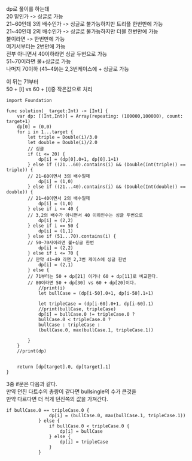 dp로 풀이를 하는데   
20 밑인가 -> 싱글로 가능   
21~60인데 3의 배수인가 -> 싱글로 불가능하지만 트리플 한번만에 가능   
21~40인데 2의 배수인가 -> 싱글로 불가능하지만 더블 한번만에 가능   
불이라면 -> 한번만에 가능   
여기서부터는 2번만에 가능   
전부 아니면서 40이하라면 싱글 두번으로 가능   
51~70이라면 불+싱글로 가능   
나머지 70이하 (41~49)는 2,3번케이스에 + 싱글로 가능   

이 뒤는 71부터   
50 + [i] vs 60 + [i]중 작은값으로 처리   

```
import Foundation

func solution(_ target:Int) -> [Int] {
    var dp: [(Int,Int)] = Array(repeating: (100000,100000), count: target+1)
    dp[0] = (0,0)
    for i in 1...target {
        let triple = Double(i)/3.0
        let double = Double(i)/2.0
        // 싱글
        if (i <= 20) {
            dp[i] = (dp[0].0+1, dp[0].1+1)
        } else if ((21...60).contains(i) && (Double(Int(triple)) == triple)) {
        // 21~60이면서 3의 배수일때
            dp[i] = (1,0)
        } else if ((21...40).contains(i) && (Double(Int(double)) == double)) {
        // 21~40이면서 2의 배수일때
            dp[i] = (1,0)
        } else if i <= 40 {
        // 3,2의 배수가 아니면서 40 이하인수는 싱글 두번으로
            dp[i] = (2,2)
        } else if i == 50 {
            dp[i] = (1,1)
        } else if (51...70).contains(i) {
        // 50~70사이라면 불+싱글 한번
            dp[i] = (2,2)
        } else if i <= 70 {
        // 만약 41~49 라면 2,3번 케이스에 싱글 한번
            dp[i] = (2,1)
        } else {
        // 71부터는 50 + dp[21] 이거나 60 + dp[11]로 비교한다.
        // 80이라면 50 + dp[30] vs 60 + dp[20]이다.
            //print(i)
            let bullCase = (dp[i-50].0+1, dp[i-50].1+1)
            
            let tripleCase = (dp[i-60].0+1, dp[i-60].1)
            //print(bullCase, tripleCase)
            dp[i] = bullCase.0 != tripleCase.0 ? 
            bullCase.0 < tripleCase.0 ? 
            bullCase : tripleCase : 
            (bullCase.0, max(bullCase.1, tripleCase.1))
            
        }
    }
    //print(dp)
    
    
    return [dp[target].0, dp[target].1]
}
```
3중 if문은 다음과 같다.   
만약 던진 다트수의 총량이 같다면 bullsingle의 수가 큰것을   
만약 다르다면 더 적게 던진쪽의 값을 가져간다.   
```
if bullCase.0 == tripleCase.0 {
                dp[i] = (bullCase.0, max(bullCase.1, tripleCase.1))
            } else {
                if bullCase.0 < tripleCase.0 {
                    dp[i] = bullCase
                } else {
                    dp[i] = tripleCase
                }
            }
```
